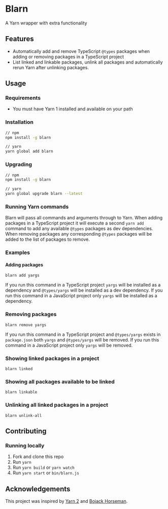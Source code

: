 # Blarn

A Yarn wrapper with extra functionality

## Features

- Automatically add and remove TypeScript `@types` packages when adding or removing packages in a TypeScript project
- List linked and linkable packages, unlink all packages and automatically rerun Yarn after unlinking packages.

## Usage

### Requirements

- You must have Yarn 1 installed and available on your path

### Installation

```sh
// npm
npm install -g blarn

// yarn
yarn global add blarn
```

### Upgrading

```sh
// npm
npm install -g blarn

// yarn
yarn global upgrade blarn --latest
```

### Running Yarn commands

Blarn will pass all commands and arguments through to Yarn. When adding packages in a TypeScript project it will execute a second `yarn add` command to add any available `@types` packages as dev dependencies. When removing packages any corresponding `@types` packages will be added to the list of packages to remove.

### Examples

#### Adding packages

`blarn add yargs`

If you run this command in a TypeScript project `yargs` will be installed as a dependency and `@types/yargs` will be installed as a dev dependency. If you run this command in a JavaScript project only `yargs` will be installed as a dependency.

### Removing packages

`blarn remove yargs`

If you run this command in a TypeScript project and `@types/yargs` exists in `package.json` both `yargs` and `@types/yargs` will be removed. If you run this command in a JavaScript project only `yargs` will be removed.

### Showing linked packages in a project

`blarn linked`

### Showing all packages available to be linked

`blarn linkable`

### Unlinking all linked packages in a project

`blarn unlink-all`

## Contributing

### Running locally

1. Fork and clone this repo
1. Run `yarn`
1. Run `yarn build` or `yarn watch`
1. Run `yarn start` or `bin/blarn.js`

## Acknowledgements

This project was inspired by [Yarn 2](https://yarnpkg.com/) and [Bojack Horseman](https://bojackhorseman.fandom.com/wiki/Diane_Nguyen).
